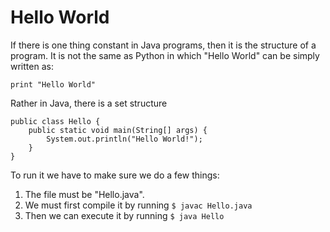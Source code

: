 Hello World
===========

If there is one thing constant in Java programs,
then it is the structure of a program. It is not
the same as Python in which "Hello World" can
be simply written as:

~~~{.python}
print "Hello World"
~~~

Rather in Java, there is a set structure

~~~{.java}
public class Hello {
    public static void main(String[] args) {
        System.out.println("Hello World!");
    }
}
~~~

To run it we have to make sure we do a few things:

1. The file must be "Hello.java". 
2. We must first compile it by running `$ javac Hello.java`
3. Then we can execute it by running `$ java Hello`

